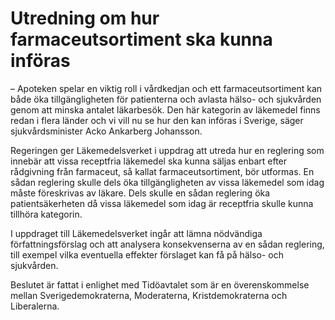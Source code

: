 # Utredning om hur farmaceutsortiment ska kunna införas

– Apoteken spelar en viktig roll i vårdkedjan och ett farmaceutsortiment kan både öka tillgängligheten för patienterna och avlasta hälso- och sjukvården genom att minska antalet läkarbesök. Den här kategorin av läkemedel finns redan i flera länder och vi vill nu se hur den kan införas i Sverige, säger sjukvårdsminister Acko Ankarberg Johansson.

Regeringen ger Läkemedelsverket i uppdrag att utreda hur en reglering som innebär att vissa receptfria läkemedel ska kunna säljas enbart efter rådgivning från farmaceut, så kallat farmaceutsortiment, bör utformas. En sådan reglering skulle dels öka tillgängligheten av vissa läkemedel som idag måste föreskrivas av läkare. Dels skulle en sådan reglering öka patientsäkerheten då vissa läkemedel som idag är receptfria skulle kunna tillhöra kategorin.

I uppdraget till Läkemedelsverket ingår att lämna nödvändiga författningsförslag och att analysera konsekvenserna av en sådan reglering, till exempel vilka eventuella effekter förslaget kan få på hälso- och sjukvården.

Beslutet är fattat i enlighet med Tidöavtalet som är en överenskommelse mellan Sverigedemokraterna, Moderaterna, Kristdemokraterna och Liberalerna.
